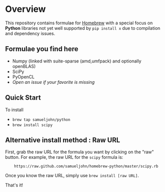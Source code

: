 # Overview

This repository contains formulae for [Homebrew](https://github.com/mxcl/homebrew) with a special focus on **Python** libraries not yet well supported by `pip install x` due to compilation and dependency issues.


## Formulae you find here

* Numpy (linked with suite-sparse (amd,umfpack) and optionally openBLAS)
* SciPy
* PyOpenCL
* _Open an issue if your favorite is missing_


## Quick Start

To install 

 * `brew tap samueljohn/python`
 * `brew install scipy`


## Alternative install method : Raw URL

First, grab the raw URL for the formula you want by clicking on the "raw" button. For example, the raw URL for the `scipy` formula is:

```
    https://raw.github.com/samueljohn/homebrew-python/master/scipy.rb
```

Once you know the raw URL, simply use `brew install [raw URL]`.



That's it!
